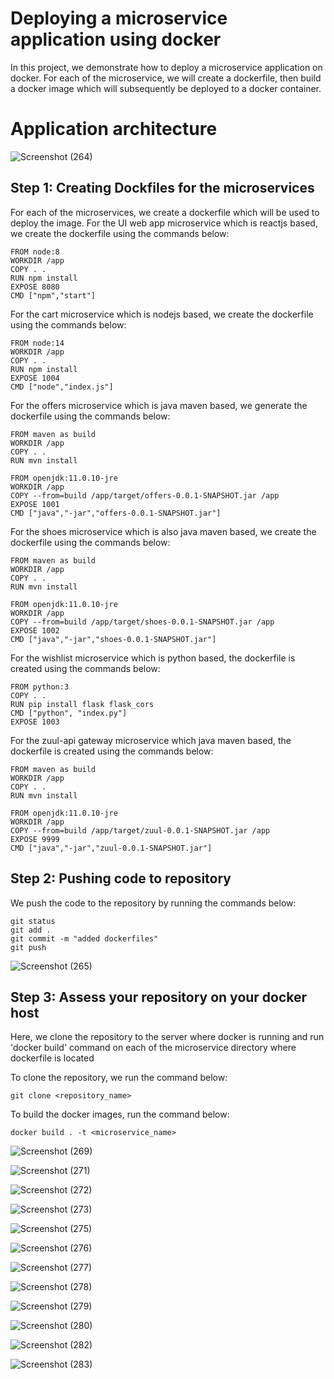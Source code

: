 # Deploying a microservice application using docker
In this project, we demonstrate how to deploy a microservice application on docker. For each of the microservice, we will create a dockerfile, then build a docker image which will subsequently be deployed to a docker container.

# Application architecture

![Screenshot (264)](https://github.com/kenchuks44/microservices-on-docker/assets/88329191/7a89c96d-ed5d-49f2-90f8-efbdec9caccb)

## Step 1: Creating Dockfiles for the microservices
For each of the microservices, we create a dockerfile which will be used to deploy the image. For the UI web app microservice which is reactjs based, we create the dockerfile using the commands below:

```
FROM node:8
WORKDIR /app
COPY . .
RUN npm install
EXPOSE 8080
CMD ["npm","start"]
```
For the cart microservice which is nodejs based, we create the dockerfile using the commands below:

```
FROM node:14
WORKDIR /app
COPY . .
RUN npm install
EXPOSE 1004
CMD ["node","index.js"]
```

For the offers microservice which is java maven based, we generate the dockerfile using the commands below:

```
FROM maven as build
WORKDIR /app
COPY . .
RUN mvn install

FROM openjdk:11.0.10-jre
WORKDIR /app
COPY --from=build /app/target/offers-0.0.1-SNAPSHOT.jar /app
EXPOSE 1001
CMD ["java","-jar","offers-0.0.1-SNAPSHOT.jar"]
```

For the shoes microservice which is also java maven based, we create the dockerfile using the commands below:
```
FROM maven as build
WORKDIR /app
COPY . .
RUN mvn install

FROM openjdk:11.0.10-jre
WORKDIR /app
COPY --from=build /app/target/shoes-0.0.1-SNAPSHOT.jar /app
EXPOSE 1002
CMD ["java","-jar","shoes-0.0.1-SNAPSHOT.jar"]
```
For the wishlist microservice which is python based, the dockerfile is created using the commands below:
```
FROM python:3
COPY . .
RUN pip install flask flask_cors
CMD ["python", "index.py"]
EXPOSE 1003
```
For the zuul-api gateway microservice which java maven based, the dockerfile is created using the commands below:
```
FROM maven as build
WORKDIR /app
COPY . .
RUN mvn install

FROM openjdk:11.0.10-jre
WORKDIR /app
COPY --from=build /app/target/zuul-0.0.1-SNAPSHOT.jar /app
EXPOSE 9999
CMD ["java","-jar","zuul-0.0.1-SNAPSHOT.jar"]
```

## Step 2: Pushing code to repository
We push the code to the repository by running the commands below:

```
git status
git add .
git commit -m "added dockerfiles"
git push
```
![Screenshot (265)](https://github.com/kenchuks44/microservices-on-docker/assets/88329191/ad43a5fa-4d9c-4482-a95f-cecc3205ff8e)

## Step 3: Assess your repository on your docker host
Here, we clone the repository to the server where docker is running and run 'docker build' command on each of the microservice directory where dockerfile is located

To clone the repository, we run the command below:
```
git clone <repository_name>
```
To build the docker images, run the command below:
```
docker build . -t <microservice_name>
```

![Screenshot (269)](https://github.com/kenchuks44/microservices-on-docker/assets/88329191/d3154047-f34f-4c41-b6b1-7d045a1ecd88)

![Screenshot (271)](https://github.com/kenchuks44/microservices-on-docker/assets/88329191/e2fdcf30-ad42-406a-89e0-bbd6819498ba)

![Screenshot (272)](https://github.com/kenchuks44/microservices-on-docker/assets/88329191/54e2469f-cabf-4982-8463-9a34fe97e1f2)

![Screenshot (273)](https://github.com/kenchuks44/microservices-on-docker/assets/88329191/c1016875-acff-443c-952e-cea955714138)

![Screenshot (275)](https://github.com/kenchuks44/microservices-on-docker/assets/88329191/c842b186-0520-44f9-a6f9-d6309c184031)

![Screenshot (276)](https://github.com/kenchuks44/microservices-on-docker/assets/88329191/0e8fecc0-2cab-4932-b299-a370425f9212)

![Screenshot (277)](https://github.com/kenchuks44/microservices-on-docker/assets/88329191/45a590c8-9b65-4a13-bd76-e1d34ff3e6ea)

![Screenshot (278)](https://github.com/kenchuks44/microservices-on-docker/assets/88329191/f7eeebf9-e992-4328-9eb3-1a3c787e9ef0)

![Screenshot (279)](https://github.com/kenchuks44/microservices-on-docker/assets/88329191/cab35059-bb79-4271-ada6-c16153159332)

![Screenshot (280)](https://github.com/kenchuks44/microservices-on-docker/assets/88329191/a25d3a55-a3d0-44c8-847a-dc566a9bee4a)

![Screenshot (282)](https://github.com/kenchuks44/microservices-on-docker/assets/88329191/49a57126-538c-4ed6-8b33-a5c5191a0c52)

![Screenshot (283)](https://github.com/kenchuks44/microservices-on-docker/assets/88329191/9289fc75-5300-4135-9534-c38dfd3f970c)

















